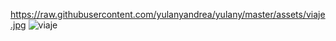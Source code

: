 
https://raw.githubusercontent.com/yulanyandrea/yulany/master/assets/viaje.jpg
![viaje](viajet.jpg)
